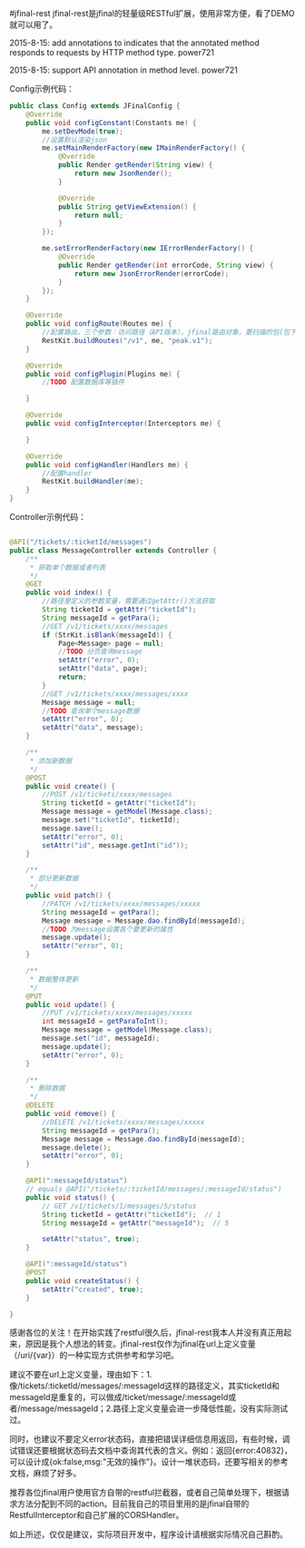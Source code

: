 #jfinal-rest
jfinal-rest是jfinal的轻量级RESTful扩展，使用非常方便，看了DEMO就可以用了。

2015-8-15: add annotations to indicates that the annotated method responds to requests by HTTP method type. power721

2015-8-15: support API annotation in method level. power721

Config示例代码：

```java
public class Config extends JFinalConfig {
    @Override
    public void configConstant(Constants me) {
        me.setDevMode(true);
        //设置默认渲染json
        me.setMainRenderFactory(new IMainRenderFactory() {
            @Override
            public Render getRender(String view) {
                return new JsonRender();
            }

            @Override
            public String getViewExtension() {
                return null;
            }
        });

        me.setErrorRenderFactory(new IErrorRenderFactory() {
            @Override
            public Render getRender(int errorCode, String view) {
                return new JsonErrorRender(errorCode);
            }
        });
    }

    @Override
    public void configRoute(Routes me) {
        //配置路由，三个参数：访问路径（API版本），jfinal路由对象，要扫描的包(包下加了API注解的controller会被扫描)
        RestKit.buildRoutes("/v1", me, "peak.v1");
    }

    @Override
    public void configPlugin(Plugins me) {
        //TODO 配置数据库等插件

    }

    @Override
    public void configInterceptor(Interceptors me) {

    }

    @Override
    public void configHandler(Handlers me) {
        //配置handler
        RestKit.buildHandler(me);
    }
}
```

Controller示例代码：

```java

@API("/tickets/:ticketId/messages")
public class MessageController extends Controller {
    /**
     * 获取单个数据或者列表
     */
    @GET
    public void index() {
        //路径里定义的参数变量，需要通过getAttr()方法获取
        String ticketId = getAttr("ticketId");
        String messageId = getPara();
        //GET /v1/tickets/xxxx/messages
        if (StrKit.isBlank(messageId)) {
            Page<Message> page = null;
            //TODO 分页查询message
            setAttr("error", 0);
            setAttr("data", page);
            return;
        }
        //GET /v1/tickets/xxxx/messages/xxxx
        Message message = null;
        //TODO 查询单个message数据
        setAttr("error", 0);
        setAttr("data", message);
    }

    /**
     * 添加新数据
     */
    @POST
    public void create() {
        //POST /v1/tickets/xxxx/messages
        String ticketId = getAttr("ticketId");
        Message message = getModel(Message.class);
        message.set("ticketId", ticketId);
        message.save();
        setAttr("error", 0);
        setAttr("id", message.getInt("id"));
    }

    /**
     * 部分更新数据
     */
    public void patch() {
        //PATCH /v1/tickets/xxxx/messages/xxxxx
        String messageId = getPara();
        Message message = Message.dao.findById(messageId);
        //TODO 为message设置各个要更新的属性
        message.update();
        setAttr("error", 0);
    }

    /**
     * 数据整体更新
     */
    @PUT
    public void update() {
        //PUT /v1/tickets/xxxx/messages/xxxxx
        int messageId = getParaToInt();
        Message message = getModel(Message.class);
        message.set("id", messageId);
        message.update();
        setAttr("error", 0);
    }

    /**
     * 删除数据
     */
    @DELETE
    public void remove() {
        //DELETE /v1/tickets/xxxx/messages/xxxxx
        String messageId = getPara();
        Message message = Message.dao.findById(messageId);
        message.delete();
        setAttr("error", 0);
    }

    @API(":messageId/status")
    // equals @API("/tickets/:ticketId/messages/:messageId/status")
    public void status() {
        // GET /v1/tickets/1/messages/5/status
        String ticketId = getAttr("ticketId");  // 1
        String messageId = getAttr("messageId");  // 5

        setAttr("status", true);
    }

    @API(":messageId/status")
    @POST
    public void createStatus() {
        setAttr("created", true);
    }

}

```

感谢各位的关注！在开始实践了restful很久后，jfinal-rest我本人并没有真正用起来，原因是我个人想法的转变。jfinal-rest仅作为jfinal在url上定义变量（/uri/{var}）的一种实现方式供参考和学习吧。

建议不要在url上定义变量，理由如下：1.像/tickets/:ticketId/messages/:messageId这样的路径定义，其实ticketId和messageId是重复的，可以做成/ticket/message/:messageId或者/message/messageId；2.路径上定义变量会进一步降低性能，没有实际测试过。

同时，也建议不要定义error状态码，直接把错误详细信息用返回，有些时候，调试错误还要根据状态码去文档中查询其代表的含义。例如：返回{error:40832}，可以设计成{ok:false,msg:"无效的操作"}。设计一堆状态码，还要写相关的参考文档，麻烦了好多。

推荐各位jfinal用户使用官方自带的restful拦截器，或者自己简单处理下，根据请求方法分配到不同的action。目前我自己的项目里用的是jfinal自带的RestfulInterceptor和自己扩展的CORSHandler。

如上所述，仅仅是建议，实际项目开发中，程序设计请根据实际情况自己斟酌。